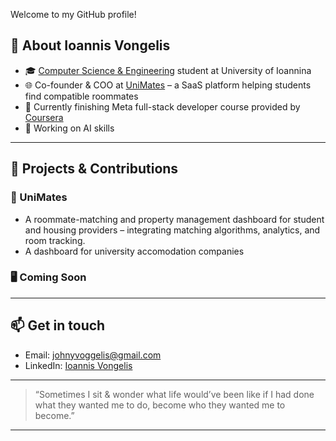 
Welcome to my GitHub profile!

## 💼 About Ioannis Vongelis

- 🎓 [Computer Science & Engineering](https://www.cse.uoi.gr/?lang=en) student at University of Ioannina  
- 🌐 Co-founder & COO at [UniMates](https://www.unimates.net/) – a SaaS platform helping students find compatible roommates  
- 🧠 Currently finishing Meta full-stack developer course provided by [Coursera](https://www.coursera.org/courseraplus?utm_medium=sem&utm_source=gg&utm_campaign=b2c_emea_x_coursera_ftcof_courseraplus_cx_dr_bau_gg_sem_bd-ex_s1_en_m_hyb_24-10_x&campaignid=21836581617&adgroupid=351685084750&device=c&keyword=coursera&matchtype=e&network=g&devicemodel=&creativeid=1449957450621&assetgroupid=&targetid=kwd-36262515261&extensionid=&placement=&gad_source=1&gad_campaignid=21836581617&gbraid=0AAAAADdKX6bh_18A-mHXrIBYqafizyPD5&gclid=Cj0KCQjw2IDFBhDCARIsABDKOJ6-Bl6rexz89k6XgmJLCwM7gnmn46hZFYwihiz72FNtjoh-VEnla7waAhgsEALw_wcB)
- 🤖 Working on AI skills


---

## 🚀 Projects & Contributions

### 🔗 UniMates
- A roommate-matching and property management dashboard for student and housing providers – integrating matching algorithms, analytics, and room tracking.
- A dashboard for university accomodation companies 

### 🖥️  Coming Soon

---
## 📫 Get in touch

- Email: [johnyvoggelis@gmail.com](mailto:johnyvoggelis@gmail.com)  
- LinkedIn: [Ioannis Vongelis](https://www.linkedin.com/in/ioannis-voggelis-14095b325)  
---

> “Sometimes I sit & wonder what life would’ve been like if I had done what they wanted me to do, become who they wanted me to become.”

---

